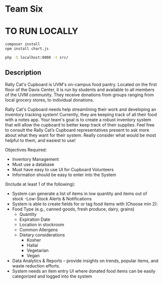 # Team Six

# TO RUN LOCALLY
```bash
composer install
npm install chart.js
```


```bash
php -S localhost:8000 -t src/
```



## Description

Rally Cat's Cupboard is UVM's on-campus food pantry. Located on the first floor of the Davis Center, it is run by students and available to all members of the UVM community. They receive donations from groups ranging from local grocery stores, to individual donations. 

Rally Cat's Cupboard needs help streamlining their work and developing an inventory tracking system! Currently, they are keeping track of all their food with a notes app. Your team's goal is to create a robust inventory system that will allow the cupboard to better keep track of their supplies. Feel free to consult the Rally Cat’s Cupboard representatives present to ask more about what they want for their system. Really consider what would be most helpful to them, and easiest to use!

Objectives
Required: 
- Inventory Management
- Must use a database 
- Must have easy to use UI for Cupboard Volunteers
- Information should be easy to enter into the System

(Include at least 1 of the following):
- System can generate a list of items in low quantity and items out of stock
-Low-Stock Alerts & Notifications
- System is able to create fields for or tag food items with (Choose min 2):
- Food Type  (e.g., canned goods, fresh produce, dairy, grains)
    - Quantity
    - Expiration Date
    - Location in stockroom
    - Common Allergens
    - Dietary considerations
        - Kosher
        - Hallal
        - Vegetarian
        - Vegan
- Data Analytics & Reports – provide insights on trends, popular items, and waste reduction efforts.
- System needs an item entry UI where donated food items can be easily categorized and logged into the system 
